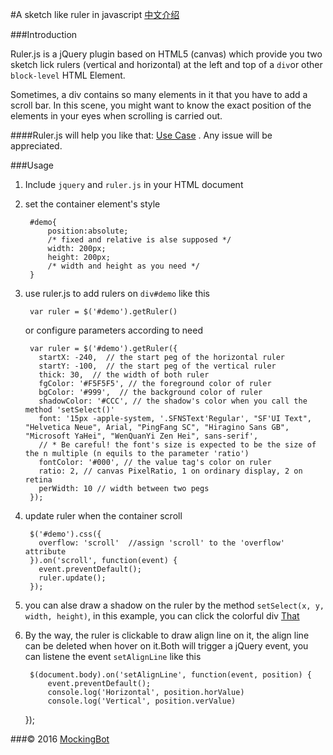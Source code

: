 #A sketch like ruler in javascript [中文介绍](https://github.com/mockingbot/A-sketch-like-ruler-in-javascript/blob/master/README_CN.MD)

###Introduction

Ruler.js is a jQuery plugin based on HTML5 (canvas) which provide you two sketch lick rulers (vertical and horizontal) at the left and top of a ``div``or other ``block-level`` HTML Element.


Sometimes, a div contains so many elements in it that you have to add a scroll bar. In this scene, you might want to know the exact position of the elements in your eyes when scrolling is carried out.

####Ruler.js will help you like that: [Use Case](https://mockingbot.github.io/A-sketch-like-ruler-in-javascript/) . Any issue will be appreciated.

###Usage

1. Include ``jquery`` and ``ruler.js`` in your HTML document
2. set the container element's style

		#demo{
			position:absolute;
			/* fixed and relative is alse supposed */
			width: 200px; 
			height: 200px;
			/* width and height as you need */
		}

3. use ruler.js to add rulers on ``div#demo`` like this
	
		var ruler = $('#demo').getRuler()
		
	or configure parameters according to need
		
		var ruler = $('#demo').getRuler({
          startX: -240,  // the start peg of the horizontal ruler
          startY: -100,  // the start peg of the vertical ruler
          thick: 30,  // the width of both ruler
          fgColor: '#F5F5F5', // the foreground color of ruler
          bgColor: '#999',	// the background color of ruler
          shadowColor: '#CCC', // the shadow's color when you call the method 'setSelect()'
          font: '15px -apple-system, '.SFNSText'Regular', "SF'UI Text", "Helvetica Neue", Arial, "PingFang SC", "Hiragino Sans GB", "Microsoft YaHei", "WenQuanYi Zen Hei", sans-serif',
          // * Be careful! the font's size is expected to be the size of the n multiple (n equils to the parameter 'ratio')
          fontColor: '#000', // the value tag's color on ruler
          ratio: 2, // canvas PixelRatio, 1 on ordinary display, 2 on retina
          perWidth: 10 // width between two pegs
        });

4. update ruler when the container scroll

		$('#demo').css({
          overflow: 'scroll'  //assign 'scroll' to the 'overflow' attribute 
        }).on('scroll', function(event) {
          event.preventDefault();
          ruler.update();
        });

5. you can alse draw a shadow on the ruler by the method ``setSelect(x, y, width, height)``, in this example, you can click the colorful div [That](https://mockingbot.github.io/A-sketch-like-ruler-in-javascript/)

6. By the way, the ruler is clickable to draw align line on it, the align line can be deleted when hover on it.Both will trigger a jQuery event, you can listene the event ``setAlignLine`` like this
		
		$(document.body).on('setAlignLine', function(event, position) {
        	event.preventDefault();
	        console.log('Horizontal', position.horValue)
    	    console.log('Vertical', position.verValue)
      });


###© 2016 [MockingBot](https://mockingbot.com)